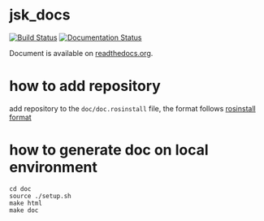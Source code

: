 jsk_docs
========

[![Build Status](https://travis-ci.org/jsk-ros-pkg/jsk_docs.svg?branch=master)](https://travis-ci.org/jsk-ros-pkg/jsk_docs)
[![Documentation Status](https://readthedocs.org/projects/jsk-docs/badge/?version=latest)](http://jsk-docs.readthedocs.org/en/latest/?badge=latest)

Document is available on [readthedocs.org](http://jsk-docs.readthedocs.org/en/latest/?badge=latest).


# how to add repository

add repository to the `doc/doc.rosinstall` file, the format follows [rosinstall format](http://docs.ros.org/independent/api/rosinstall/html/rosinstall_file_format.html)

# how to generate doc on local environment
```
cd doc
source ./setup.sh
make html
make doc
```
